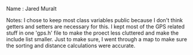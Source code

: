 
Name : Jared Muralt

Notes:
I chose to keep most class variables public because I don't think getters and setters are necessary for this.
I kept most of the GPS related stuff in one 'gps.h' file to make the proect less cluttered and make the include list smaller.
Just to make sure, I went through a map to make sure the sorting and distance calculations were accurate.


